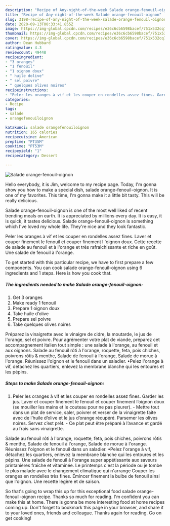 ```yaml
---
description: "Recipe of Any-night-of-the-week Salade orange-fenouil-oignon"
title: "Recipe of Any-night-of-the-week Salade orange-fenouil-oignon"
slug: 3198-recipe-of-any-night-of-the-week-salade-orange-fenouil-oignon
date: 2020-09-13T00:33:41.855Z
image: https://img-global.cpcdn.com/recipes/e36c6cb6598bacef/751x532cq70/salade-orange-fenouil-oignon-photo-principale-de-la-recette.jpg
thumbnail: https://img-global.cpcdn.com/recipes/e36c6cb6598bacef/751x532cq70/salade-orange-fenouil-oignon-photo-principale-de-la-recette.jpg
cover: https://img-global.cpcdn.com/recipes/e36c6cb6598bacef/751x532cq70/salade-orange-fenouil-oignon-photo-principale-de-la-recette.jpg
author: Dean Hubbard
ratingvalue: 4.3
reviewcount: 49448
recipeingredient:
- "3 oranges"
- "1 fenouil"
- "1 oignon doux"
- " huile dolive"
- " sel poivre"
- " quelques olives noires"
recipeinstructions:
- "Peler les oranges à vif et les couper en rondelles assez fines. Garder les jus. Laver et couper finement le fenouil et couper finement l’oignon doux (se mouiller les mains et le couteau pour ne pas pleurer).  Mettre tout dans un plat de service, saler, poivrer et verser de la vinaigrette faite avec de l’huile d’olive et le jus d’orange récupéré. Parsemer les olives noires. Servez c’est prêt.  Ce plat peut être préparé à l’avance et gardé au frais sans vinaigrette."
categories:
- Recipe
tags:
- salade
- orangefenouiloignon

katakunci: salade orangefenouiloignon 
nutrition: 165 calories
recipecuisine: American
preptime: "PT35M"
cooktime: "PT53M"
recipeyield: "1"
recipecategory: Dessert

---
```



![Salade orange-fenouil-oignon](https://img-global.cpcdn.com/recipes/e36c6cb6598bacef/751x532cq70/salade-orange-fenouil-oignon-photo-principale-de-la-recette.jpg)

Hello everybody, it is Jim, welcome to my recipe page. Today, I'm gonna show you how to make a special dish, salade orange-fenouil-oignon. It is one of my favorites. This time, I'm gonna make it a little bit tasty. This will be really delicious.

Salade orange-fenouil-oignon is one of the most well liked of recent trending meals on earth. It is appreciated by millions every day. It is easy, it is quick, it tastes delicious. Salade orange-fenouil-oignon is something which I've loved my whole life. They're nice and they look fantastic.

Peler les oranges à vif et les couper en rondelles assez fines. Laver et couper finement le fenouil et couper finement l &#39;oignon doux. Cette recette de salade au fenouil et à l&#39;orange et très rafraichissante et riche en goût. Une salade de fenouil à l&#39;orange.


To get started with this particular recipe, we have to first prepare a few components. You can cook salade orange-fenouil-oignon using 6 ingredients and 1 steps. Here is how you cook that.

<!--inarticleads1-->

##### The ingredients needed to make Salade orange-fenouil-oignon:

1. Get 3 oranges
1. Make ready 1 fenouil
1. Prepare 1 oignon doux
1. Take  huile d’olive
1. Prepare  sel poivre
1. Take  quelques olives noires


Préparez la vinaigrette avec le vinaigre de cidre, la moutarde, le jus de l&#39;orange, sel et poivre. Pour agrémenter votre plat de viande, préparez cet accompagnement italien tout simple : une salade à l&#39;orange, au fenouil et aux oignons. Salade au fenouil rôti à l&#39;orange, roquette, feta, pois chiches, poivrons rôtis &amp; menthe, Salade de fenouil à l&#39;orange, Salade de morue à l&#39;orange. Réunissez l&#39;oignon et le fenouil dans un saladier. •Pelez l&#39;orange à vif, détachez les quartiers, enlevez la membrane blanche qui les entoures et les pépins. 

<!--inarticleads2-->

##### Steps to make Salade orange-fenouil-oignon:

1. Peler les oranges à vif et les couper en rondelles assez fines. Garder les jus. Laver et couper finement le fenouil et couper finement l’oignon doux (se mouiller les mains et le couteau pour ne pas pleurer).  - Mettre tout dans un plat de service, saler, poivrer et verser de la vinaigrette faite avec de l’huile d’olive et le jus d’orange récupéré. Parsemer les olives noires. Servez c’est prêt.  - Ce plat peut être préparé à l’avance et gardé au frais sans vinaigrette.


Salade au fenouil rôti à l&#39;orange, roquette, feta, pois chiches, poivrons rôtis &amp; menthe, Salade de fenouil à l&#39;orange, Salade de morue à l&#39;orange. Réunissez l&#39;oignon et le fenouil dans un saladier. •Pelez l&#39;orange à vif, détachez les quartiers, enlevez la membrane blanche qui les entoures et les pépins. Une salade de fenouil à l&#39;orange super appétissante aux saveurs printanières fraîche et vitaminée. Le printemps c&#39;est la période ou je tombe le plus malade avec le changement climatique qui n&#39;arrange Couper les oranges en rondelles très fines. Émincer finement la bulbe de fenouil ainsi que l&#39;oignon. Une recette légère et de saison. 

So that's going to wrap this up for this exceptional food salade orange-fenouil-oignon recipe. Thanks so much for reading. I'm confident you can make this at home. There is gonna be more interesting food at home recipes coming up. Don't forget to bookmark this page in your browser, and share it to your loved ones, friends and colleague. Thanks again for reading. Go on get cooking!
